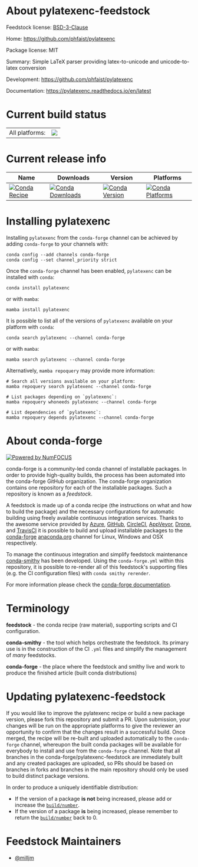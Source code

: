 About pylatexenc-feedstock
==========================

Feedstock license: [BSD-3-Clause](https://github.com/conda-forge/pylatexenc-feedstock/blob/main/LICENSE.txt)

Home: https://github.com/phfaist/pylatexenc

Package license: MIT

Summary: Simple LaTeX parser providing latex-to-unicode and unicode-to-latex conversion

Development: https://github.com/phfaist/pylatexenc

Documentation: https://pylatexenc.readthedocs.io/en/latest

Current build status
====================


<table><tr><td>All platforms:</td>
    <td>
      <a href="https://dev.azure.com/conda-forge/feedstock-builds/_build/latest?definitionId=8878&branchName=main">
        <img src="https://dev.azure.com/conda-forge/feedstock-builds/_apis/build/status/pylatexenc-feedstock?branchName=main">
      </a>
    </td>
  </tr>
</table>

Current release info
====================

| Name | Downloads | Version | Platforms |
| --- | --- | --- | --- |
| [![Conda Recipe](https://img.shields.io/badge/recipe-pylatexenc-green.svg)](https://anaconda.org/conda-forge/pylatexenc) | [![Conda Downloads](https://img.shields.io/conda/dn/conda-forge/pylatexenc.svg)](https://anaconda.org/conda-forge/pylatexenc) | [![Conda Version](https://img.shields.io/conda/vn/conda-forge/pylatexenc.svg)](https://anaconda.org/conda-forge/pylatexenc) | [![Conda Platforms](https://img.shields.io/conda/pn/conda-forge/pylatexenc.svg)](https://anaconda.org/conda-forge/pylatexenc) |

Installing pylatexenc
=====================

Installing `pylatexenc` from the `conda-forge` channel can be achieved by adding `conda-forge` to your channels with:

```
conda config --add channels conda-forge
conda config --set channel_priority strict
```

Once the `conda-forge` channel has been enabled, `pylatexenc` can be installed with `conda`:

```
conda install pylatexenc
```

or with `mamba`:

```
mamba install pylatexenc
```

It is possible to list all of the versions of `pylatexenc` available on your platform with `conda`:

```
conda search pylatexenc --channel conda-forge
```

or with `mamba`:

```
mamba search pylatexenc --channel conda-forge
```

Alternatively, `mamba repoquery` may provide more information:

```
# Search all versions available on your platform:
mamba repoquery search pylatexenc --channel conda-forge

# List packages depending on `pylatexenc`:
mamba repoquery whoneeds pylatexenc --channel conda-forge

# List dependencies of `pylatexenc`:
mamba repoquery depends pylatexenc --channel conda-forge
```


About conda-forge
=================

[![Powered by
NumFOCUS](https://img.shields.io/badge/powered%20by-NumFOCUS-orange.svg?style=flat&colorA=E1523D&colorB=007D8A)](https://numfocus.org)

conda-forge is a community-led conda channel of installable packages.
In order to provide high-quality builds, the process has been automated into the
conda-forge GitHub organization. The conda-forge organization contains one repository
for each of the installable packages. Such a repository is known as a *feedstock*.

A feedstock is made up of a conda recipe (the instructions on what and how to build
the package) and the necessary configurations for automatic building using freely
available continuous integration services. Thanks to the awesome service provided by
[Azure](https://azure.microsoft.com/en-us/services/devops/), [GitHub](https://github.com/),
[CircleCI](https://circleci.com/), [AppVeyor](https://www.appveyor.com/),
[Drone](https://cloud.drone.io/welcome), and [TravisCI](https://travis-ci.com/)
it is possible to build and upload installable packages to the
[conda-forge](https://anaconda.org/conda-forge) [anaconda.org](https://anaconda.org/)
channel for Linux, Windows and OSX respectively.

To manage the continuous integration and simplify feedstock maintenance
[conda-smithy](https://github.com/conda-forge/conda-smithy) has been developed.
Using the ``conda-forge.yml`` within this repository, it is possible to re-render all of
this feedstock's supporting files (e.g. the CI configuration files) with ``conda smithy rerender``.

For more information please check the [conda-forge documentation](https://conda-forge.org/docs/).

Terminology
===========

**feedstock** - the conda recipe (raw material), supporting scripts and CI configuration.

**conda-smithy** - the tool which helps orchestrate the feedstock.
                   Its primary use is in the construction of the CI ``.yml`` files
                   and simplify the management of *many* feedstocks.

**conda-forge** - the place where the feedstock and smithy live and work to
                  produce the finished article (built conda distributions)


Updating pylatexenc-feedstock
=============================

If you would like to improve the pylatexenc recipe or build a new
package version, please fork this repository and submit a PR. Upon submission,
your changes will be run on the appropriate platforms to give the reviewer an
opportunity to confirm that the changes result in a successful build. Once
merged, the recipe will be re-built and uploaded automatically to the
`conda-forge` channel, whereupon the built conda packages will be available for
everybody to install and use from the `conda-forge` channel.
Note that all branches in the conda-forge/pylatexenc-feedstock are
immediately built and any created packages are uploaded, so PRs should be based
on branches in forks and branches in the main repository should only be used to
build distinct package versions.

In order to produce a uniquely identifiable distribution:
 * If the version of a package **is not** being increased, please add or increase
   the [``build/number``](https://docs.conda.io/projects/conda-build/en/latest/resources/define-metadata.html#build-number-and-string).
 * If the version of a package **is** being increased, please remember to return
   the [``build/number``](https://docs.conda.io/projects/conda-build/en/latest/resources/define-metadata.html#build-number-and-string)
   back to 0.

Feedstock Maintainers
=====================

* [@milljm](https://github.com/milljm/)

